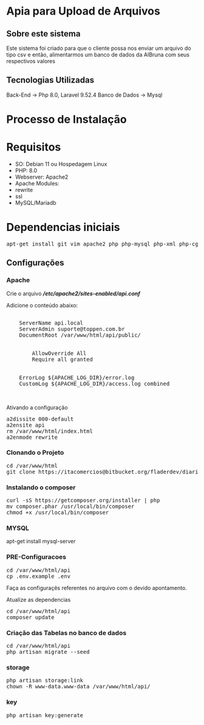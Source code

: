 # Apia para Upload de Arquivos
## Sobre este sistema

Este sistema foi criado para que o cliente possa nos enviar um arquivo do tipo csv e então, alimentarmos um banco de dados da AIBruna com seus respectivos valores


## Tecnologias Utilizadas

Back-End -> Php 8.0, Laravel 9.52.4
Banco de Dados -> Mysql



# Processo de Instalação
# Requisitos

- SO: Debian 11 ou Hospedagem Linux
- PHP: 8.0
- Webserver: Apache2
- Apache Modules:
 - rewrite
 - ssl
- MySQL/Mariadb


# Dependencias iniciais
<pre>
apt-get install git vim apache2 php php-mysql php-xml php-cgi php-bcmath curl php-curl php-mbstring php-zip libapache2-mod-php
</pre>
## Configurações

### Apache

Crie o arquivo ***/etc/apache2/sites-enabled/api.conf***

Adicione o conteúdo abaixo:
<pre>
 <VirtualHost *:80>
	ServerName api.local
	ServerAdmin suporte@toppen.com.br
	DocumentRoot /var/www/html/api/public/

	<Directory /var/www/html/api>
		AllowOverride All
		Require all granted 
	</Directory>

	ErrorLog ${APACHE_LOG_DIR}/error.log
	CustomLog ${APACHE_LOG_DIR}/access.log combined

 </VirtualHost>
</pre>

Ativando a configuração
<pre>
a2dissite 000-default
a2ensite api
rm /var/www/html/index.html
a2enmode rewrite
</pre>



### Clonando o Projeto
<pre>
cd /var/www/html
git clone https://itacomercios@bitbucket.org/fladerdev/diario_on_line.git diario
</pre>

### Instalando o composer
<pre>
curl -sS https://getcomposer.org/installer | php
mv composer.phar /usr/local/bin/composer
chmod +x /usr/local/bin/composer
</pre>

### MYSQL
apt-get install mysql-server


### PRE-Configuracoes
<pre>
cd /var/www/html/api
cp .env.example .env
</pre>

Faça as configuraçẽs referentes no arquivo com o devido apontamento.

Atualize as dependencias
<pre>
cd /var/www/html/api
composer update
</pre>

### Criação das Tabelas no banco de dados
<pre>
cd /var/www/html/api
php artisan migrate --seed
</pre>



### storage
<pre>
php artisan storage:link
chown -R www-data.www-data /var/www/html/api/
</pre>

### key
<pre>
php artisan key:generate
</pre>
